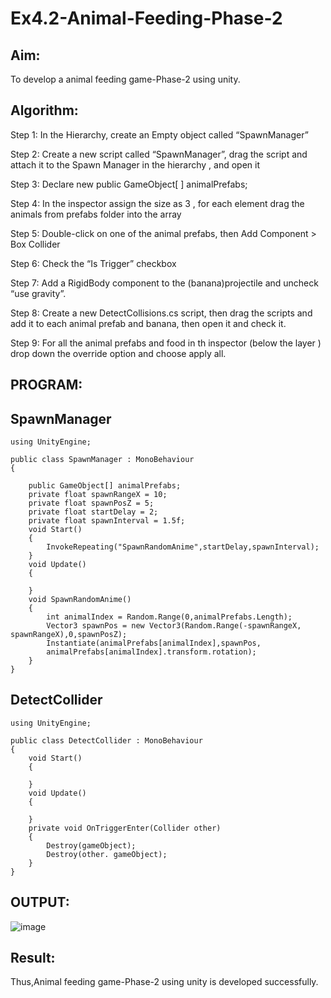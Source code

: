 # Ex4.2-Animal-Feeding-Phase-2

## Aim:
To develop a animal feeding game-Phase-2 using unity.

## Algorithm:
Step 1:
In the Hierarchy, create an Empty object called “SpawnManager”

Step 2:
Create a new script called “SpawnManager”, drag the script and attach it to the Spawn Manager in the hierarchy , and open it

Step 3:
Declare new public GameObject[ ] animalPrefabs;

Step 4:
In the inspector assign the size as 3 , for each element drag the animals from prefabs folder into the array

Step 5:
Double-click on one of the animal prefabs, then Add Component > Box Collider

Step 6:
Check the “Is Trigger” checkbox

Step 7:
Add a RigidBody component to the (banana)projectile and uncheck “use gravity”.

Step 8:
Create a new DetectCollisions.cs script, then drag the scripts and add it to each animal prefab and banana, then open it and check it.

Step 9:
For all the animal prefabs and food in th inspector (below the layer ) drop down the override option and choose apply all.

## PROGRAM:

## SpawnManager
```
using UnityEngine;

public class SpawnManager : MonoBehaviour
{
    
    public GameObject[] animalPrefabs;
    private float spawnRangeX = 10;
    private float spawnPosZ = 5;
    private float startDelay = 2;
    private float spawnInterval = 1.5f;
    void Start()
    {
        InvokeRepeating("SpawnRandomAnime",startDelay,spawnInterval);
    }
    void Update()
    {
        
    }
    void SpawnRandomAnime()
    {
        int animalIndex = Random.Range(0,animalPrefabs.Length);
        Vector3 spawnPos = new Vector3(Random.Range(-spawnRangeX, spawnRangeX),0,spawnPosZ);
        Instantiate(animalPrefabs[animalIndex],spawnPos,
        animalPrefabs[animalIndex].transform.rotation);
    }
}
```
## DetectCollider
```
using UnityEngine;

public class DetectCollider : MonoBehaviour
{
    void Start()
    {
        
    }
    void Update()
    {
        
    }
    private void OnTriggerEnter(Collider other)
    {
        Destroy(gameObject);
        Destroy(other. gameObject);
    }
}
```
## OUTPUT:
![image](https://github.com/user-attachments/assets/293ee39f-fd26-4660-9ffa-5fc827635b2e)

## Result:
Thus,Animal feeding game-Phase-2 using unity is developed successfully.
